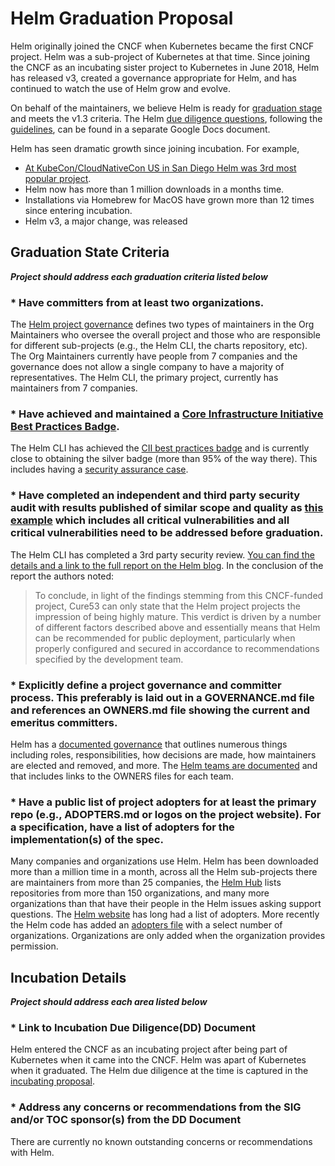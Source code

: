 # Helm Graduation Proposal

Helm originally joined the CNCF when Kubernetes became the first CNCF project. Helm was a sub-project of Kubernetes at that time. Since joining the CNCF as an incubating sister project to Kubernetes in June 2018, Helm has released v3, created a governance appropriate for Helm, and has continued to watch the use of Helm grow and evolve.

On behalf of the maintainers, we believe Helm is ready for [graduation stage](https://github.com/cncf/toc/blob/master/process/graduation_criteria.adoc#graduation-stage) and meets the v1.3 criteria. The Helm [due diligence questions](https://docs.google.com/document/d/1-5ncwLwikeQrAmeVAPuCYlWLYMCw2OmQuouTYCECYFk/edit), following the [guidelines](https://github.com/cncf/toc/blob/master/process/due-diligence-guidelines.md), can be found in a separate Google Docs document.

Helm has seen dramatic growth since joining incubation. For example,

* [At KubeCon/CloudNativeCon US in San Diego Helm was 3rd most popular project](https://www.cncf.io/wp-content/uploads/2020/01/KubeCon_NA_19_Report.pdf).
* Helm now has more than 1 million downloads in a months time.
* Installations via Homebrew for MacOS have grown more than 12 times since entering incubation.
* Helm v3, a major change, was released

## Graduation State Criteria

_**Project should address each graduation criteria listed below**_

### * Have committers from at least two organizations.

The [Helm project governance](https://github.com/helm/community/blob/master/governance/governance.md) defines two types of maintainers in the Org Maintainers who oversee the overall project and those who are responsible for different sub-projects (e.g., the Helm CLI, the charts repository, etc). The Org Maintainers currently have people from 7 companies and the governance does not allow a single company to have a majority of representatives. The Helm CLI, the primary project, currently has maintainers from 7 companies.

### * Have achieved and maintained a [Core Infrastructure Initiative Best Practices Badge](https://bestpractices.coreinfrastructure.org/).

The Helm CLI has achieved the [CII best practices badge](https://bestpractices.coreinfrastructure.org/en/projects/3131) and is currently close to obtaining the silver badge (more than 95% of the way there). This includes having a [security assurance case](https://github.com/helm/community/tree/master/security-assurance-case).

### * Have completed an independent and third party security audit with results published of similar scope and quality as [this example](https://github.com/envoyproxy/envoy#security-audit) which includes all critical vulnerabilities and all critical vulnerabilities need to be addressed before graduation.

The Helm CLI has completed a 3rd party security review. [You can find the details and a link to the full report on the Helm blog](https://helm.sh/blog/2019-11-04-helm-security-audit-results/). In the conclusion of the report the authors noted:

> To conclude, in light of the findings stemming from this CNCF-funded project, Cure53 can only state that the Helm project projects the impression of being highly mature. This verdict is driven by a number of different factors described above and essentially means that Helm can be recommended for public deployment, particularly when properly configured and secured in accordance to recommendations specified by the development team.

### * Explicitly define a project governance and committer process. This preferably is laid out in a GOVERNANCE.md file and references an OWNERS.md file showing the current and emeritus committers.

Helm has a [documented governance](https://github.com/helm/community/blob/master/governance/governance.md) that outlines numerous things including roles, responsibilities, how decisions are made, how maintainers are elected and removed, and more. The [Helm teams are documented](https://github.com/helm/community/blob/master/Teams.md) and that includes links to the OWNERS files for each team.

### * Have a public list of project adopters for at least the primary repo (e.g., ADOPTERS.md or logos on the project website). For a specification, have a list of adopters for the implementation(s) of the spec.

Many companies and organizations use Helm. Helm has been downloaded more than a million time in a month, across all the Helm sub-projects there are maintainers from more than 25 companies, the [Helm Hub](https://hub.helm.sh/charts) lists repositories from more than 150 organizations, and many more organizations than that have their people in the Helm issues asking support questions. The [Helm website](https://helm.sh) has long had a list of adopters. More recently the Helm code has added an [adopters file](https://github.com/helm/helm/blob/master/ADOPTERS.md) with a select number of organizations. Organizations are only added when the organization provides permission.

## Incubation Details

_**Project should address each area listed below**_

### * Link to Incubation Due Diligence(DD) Document

Helm entered the CNCF as an incubating project after being part of Kubernetes when it came into the CNCF. Helm was apart of Kubernetes when it graduated. The Helm due diligence at the time is captured in the [incubating proposal](https://github.com/cncf/toc/blob/master/proposals/incubation/helm.adoc).

### * Address any concerns or recommendations from the SIG and/or TOC sponsor(s) from the DD Document

There are currently no known outstanding concerns or recommendations with Helm.
